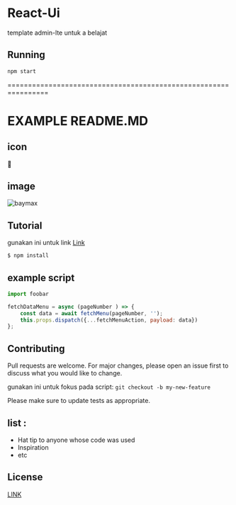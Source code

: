 
# React-Ui

template admin-lte untuk a belajat

## Running

```bash
npm start
```

================================================================

# EXAMPLE README.MD

## icon 

:muscle:

## image 

![baymax](Screenshoot.png)

## Tutorial

gunakan ini untuk link [Link](https://github.com/dedycloud/React-app-UI-Admin)

```bash
$ npm install
```

## example script

```javascript
import foobar

fetchDataMenu = async (pageNumber ) => {
    const data = await fetchMenu(pageNumber, '');
    this.props.dispatch({...fetchMenuAction, payload: data})
};
```

## Contributing
Pull requests are welcome. For major changes, please open an issue first to discuss what you would like to change.

gunakan ini untuk fokus pada script: `git checkout -b my-new-feature`

Please make sure to update tests as appropriate.

## list :

* Hat tip to anyone whose code was used
* Inspiration
* etc

## License
[LINK](https://choosealicense.com/licenses/mit/)
